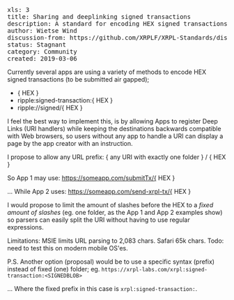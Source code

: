 <pre>
xls: 3
title: Sharing and deeplinking signed transactions
description: A standard for encoding HEX signed transactions for air-gapped submissions with deep link support
author: Wietse Wind <w@xrpl-labs.com>
discussion-from: https://github.com/XRPLF/XRPL-Standards/discussions/26
status: Stagnant
category: Community
created: 2019-03-06
</pre>

Currently several apps are using a variety of methods to encode HEX signed transactions (to be submitted air gapped);

- { HEX }
- ripple:signed-transaction:{ HEX }
- ripple://signed/{ HEX }

I feel the best way to implement this, is by allowing Apps to register Deep Links (URI handlers) while keeping the destinations backwards compatible with Web browsers, so users without any app to handle a URI can display a page by the app creator with an instruction.

I propose to allow any URL prefix:
{ any URI with exactly one folder } / { HEX }

So App 1 may use:
https://someapp.com/submitTx/{ HEX }

... While App 2 uses:
https://someapp.com/send-xrpl-tx/{ HEX }

I would propose to limit the amount of slashes before the HEX to a _fixed amount of slashes_ (eg. one folder, as the App 1 and App 2 examples show) so parsers can easily split the URI without having to use regular expressions.

Limitations:
MSIE limits URL parsing to 2,083 chars. Safari 65k chars. Todo: need to test this on modern mobile OS'es.

P.S. Another option (proposal) would be to use a specific syntax (prefix) instead of fixed (one) folder; eg.
`https://xrpl-labs.com/xrpl:signed-transaction:<SIGNEDBLOB>`

... Where the fixed prefix in this case is `xrpl:signed-transaction:`. 